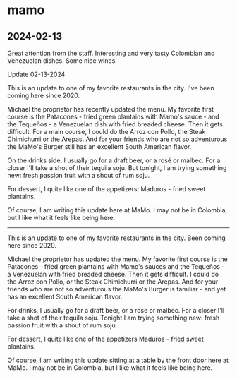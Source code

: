 # mamo

## 2024-02-13

Great attention from the staff. Interesting and very tasty Colombian and Venezuelan dishes. Some nice wines.

Update 02-13-2024

This is an update to one of my favorite restaurants in the city. I've been coming here since 2020.

Michael the proprietor has recently updated the menu. My favorite first course is the Patacones - fried green plantains with Mamo's sauce - and the Tequeños - a Venezuelan dish with fried breaded cheese. Then it gets difficult. For a main course, I could do the Arroz con Pollo, the Steak Chimichurri or the Arepas. And for your friends who are not so adventurous the MaMo's Burger still has an excellent South American flavor.

On the drinks side, I usually go for a draft beer, or a rosé or malbec. For a closer I'll take a shot of their tequila soju. But tonight, I am trying something new: fresh passion fruit with a shout of rum soju.

For dessert, I quite like one of the appetizers: Maduros - fried sweet plantains.

Of course, I am writing this update here at MaMo. I may not be in Colombia, but I like what it feels like being here.

***

This is an update to one of my favorite restaurants in the city. Been coming here since 2020.

Michael the proprietor has updated the menu. My favorite first course is the Patacones - fried green plantains with Mamo's sauces and the Tequeños - a Venezuelan with fried breaded cheese. Then it gets difficult. I could do the Arroz con Pollo, or the Steak Chimichurri or the Arepas. And for your friends who are not so adventurous the MaMo's Burger is familiar - and yet has an excellent South American flavor.

For drinks, I usually go for a draft beer, or a rose or malbec. For a closer I'll take a shot of their tequila soju. Tonight I am trying something new: fresh passion fruit with a shout of rum soju.

For dessert, I quite like one of the appetizers Maduros - fried sweet plantains.

Of course, I am writing this update sitting at a table by the front door here at MaMo. I may not be in Colombia, but I like what it feels like being here.
